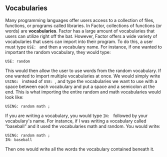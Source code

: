 ## Vocabularies
Many programming languages offer users access to a collection of files, functions, or programs called libraries.  In Factor, collections of functions (or words) are **vocabularies**.  Factor has a large amount of vocabularies that users can utilize right off the bat.  However, Factor offers a wide variety of vocabularies that users can import into their program.  To do this, a user must type `USE: ` and then a vocabulary name.  For instance, if one wanted to important the random vocabulary, they would type:

```factor
USE: random
```

This would then allow the user to use words from the random vocabulary.  If one wanted to import multiple vocabularies at once.  We would simply write `USING: ` instead of `USE: `, and type the vocabularies we want to use with a space between each vocabulary and put a space and a semicolon at the end.  This is what importing the entire random and math vocabularies would look like:

```factor
USING: random math ;
```

If you are writing a vocabulary, you would type `IN: ` followed by your vocabulary's name.  For instance, if I was writing a vocabulary called “baseball” and it used the vocabularies math and random. You would write:

```factor
USING: random math ;
IN: baseball
```

Then one would write all the words the vocabulary contained beneath it.
